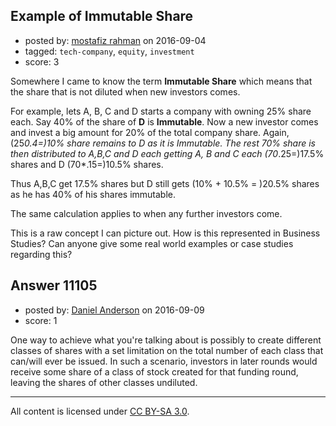 ## Example of Immutable Share

- posted by: [mostafiz rahman](https://stackexchange.com/users/1067054/mostafiz-rahman) on 2016-09-04
- tagged: `tech-company`, `equity`, `investment`
- score: 3

Somewhere I came to know the term **Immutable Share** which means that the share that is not diluted when new investors comes. 

For example, lets A, B, C and D starts a company with owning 25% share each. Say 40% of the share of **D** is **Immutable**. Now a new investor comes and invest a big amount for 20% of the total company share. Again, (25*0.4=)10% share remains to D as it is Immutable. The rest 70% share is then distributed to A,B,C and D each getting A, B and C each (70*.25=)17.5% shares and D (70*.15=)10.5% shares. 

Thus A,B,C get 17.5% shares but D still gets (10% + 10.5% = )20.5% shares as he has 40% of his shares immutable. 

The same calculation applies to when any further investors come. 


This is a raw concept I can picture out. How is this represented in Business Studies? Can anyone give some real world examples or case studies  regarding this?


## Answer 11105

- posted by: [Daniel Anderson](https://stackexchange.com/users/8398759/daniel-anderson) on 2016-09-09
- score: 1

One way to achieve what you're talking about is possibly to create different classes of shares with a set limitation on the total number of each class that can/will ever be issued.  In such a scenario, investors in later rounds would receive some share of a class of stock created for that funding round, leaving the shares of other classes undiluted.



---

All content is licensed under [CC BY-SA 3.0](https://creativecommons.org/licenses/by-sa/3.0/).
